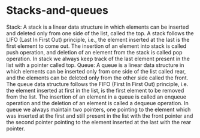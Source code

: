 # Stacks-and-queues
Stack: A stack is a linear data structure in which elements can be inserted and deleted only from one side of the list, 
called the top. A stack follows the LIFO (Last In First Out) principle, i.e., the element inserted at the last is the
first element to come out. The insertion of an element into stack is called push operation, and deletion of an element
from the stack is called pop operation. In stack we always keep track of the last element present in the list with a
pointer called top.
Queue: A queue is a linear data structure in which elements can be inserted only from one side of the list called rear,
and the elements can be deleted only from the other side called the front. The queue data structure follows the FIFO
(First In First Out) principle, i.e. the element inserted at first in the list, is the first element to be removed from
the list. The insertion of an element in a queue is called an enqueue operation and the deletion of an element is called 
a dequeue operation. In queue we always maintain two pointers, one pointing to the element which was inserted at the first
and still present in the list with the front pointer and the second pointer pointing to the element inserted at the last
with the rear pointer.
